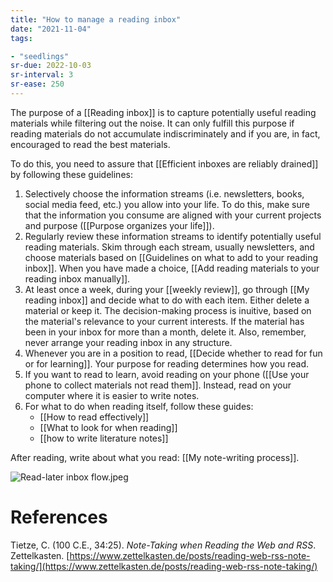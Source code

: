 ```yaml
---
title: "How to manage a reading inbox"
date: "2021-11-04"
tags:

- "seedlings"
sr-due: 2022-10-03
sr-interval: 3
sr-ease: 250
---
```


The purpose of a [[Reading inbox]] is to capture potentially useful reading materials while filtering out the noise. It can only fulfill this purpose if reading materials do not accumulate indiscriminately and if you are, in fact, encouraged to read the best materials.

To do this, you need to assure that [[Efficient inboxes are reliably drained]] by following these guidelines:

1. Selectively choose the information streams (i.e. newsletters, books, social media feed, etc.) you allow into your life. To do this, make sure that the information you consume are aligned with your current projects and purpose ([[Purpose organizes your life]]).
2. Regularly review these information streams to identify potentially useful reading materials. Skim through each stream, usually newsletters, and choose materials based on [[Guidelines on what to add to your reading inbox]]. When you have made a choice, [[Add reading materials to your reading inbox manually]].
3. At least once a week, during your [[weekly review]], go through [[My reading inbox]] and decide what to do with each item. Either delete a material or keep it. The decision-making process is inuitive, based on the material's relevance to your current interests. If the material has been in your inbox for more than a month, delete it. Also, remember, never arrange your reading inbox in any structure.
4. Whenever you are in a position to read, [[Decide whether to read for fun or for learning]]. Your purpose for reading determines how you read.
5. If you want to read to learn, avoid reading on your phone ([[Use your phone to collect materials not read them]]. Instead, read on your computer where it is easier to write notes.
6. For what to do when reading itself, follow these guides:
   - [[How to read effectively]]
   - [[What to look for when reading]]
   - [[how to write literature notes]]

After reading, write about what you read: [[My note-writing process]].

![Read-later inbox flow.jpeg](https://res.craft.do/user/full/63534923-d6b9-bddc-93d1-c854ccf112a8/doc/2C02D393-F56D-407E-B67E-49DDAB129CB0/4C6C6D39-5844-431D-A1F0-7EE73A779DA9_2/Read-later%20inbox%20flow.jpeg)

# References

Tietze, C. (100 C.E., 34:25). *Note-Taking when Reading the Web and RSS*. Zettelkasten. [https://www.zettelkasten.de/posts/reading-web-rss-note-taking/](https://www.zettelkasten.de/posts/reading-web-rss-note-taking/)


